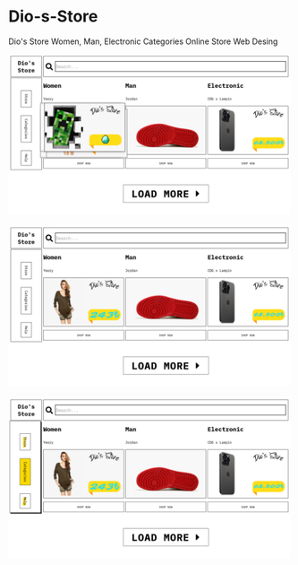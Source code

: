 # Dio-s-Store
Dio's Store Women, Man, Electronic Categories Online Store Web Desing

<div align="center">
  <a href="https://github.com/CanKayabas">
    <img src="https://github.com/CanKayabas/Dio-s-Store/blob/main/picture.png" alt="Picture" width="%100" height="%100">
  </a>
  </br>
  </br>
  <a href="https://github.com/CanKayabas">
    <img src="https://github.com/CanKayabas/Dio-s-Store/blob/main/pictureone.png" alt="Picture" width="%100" height="%100">
  </a>
  </br>
  </br>
  <a href="https://github.com/CanKayabas">
    <img src="https://github.com/CanKayabas/Dio-s-Store/blob/main/picturetwo.png" alt="Picture" width="%100" height="%100">
  </a>
</div>  
